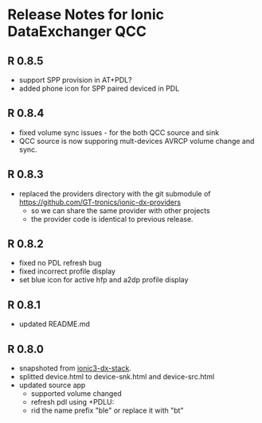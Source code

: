 # Release Notes for Ionic DataExchanger QCC 

## R 0.8.5
* support SPP provision in AT+PDL?
* added phone icon for SPP paired deviced in PDL

## R 0.8.4
* fixed volume sync issues - for the both QCC source and sink
* QCC source is now supporing mult-devices AVRCP volume change and sync.

## R 0.8.3
* replaced the providers directory with the git submodule of https://github.com/GT-tronics/ionic-dx-providers
    * so we can share the same provider with other projects
    * the provider code is identical to previous release.

## R 0.8.2
* fixed no PDL refresh bug
* fixed incorrect profile display
* set blue icon for active hfp and a2dp profile display

## R 0.8.1
* updated README.md

## R 0.8.0
* snapshoted from [ionic3-dx-stack](https://github.com/GT-tronics/ionic3-dx-stack/commit/de574c8b6d57608374e8452695c9fc12e2182760).
* splitted device.html to device-snk.html and device-src.html
* updated source app
    * supported volume changed
    * refresh pdl using +PDLU:
    * rid the name prefix "ble" or replace it with "bt"
